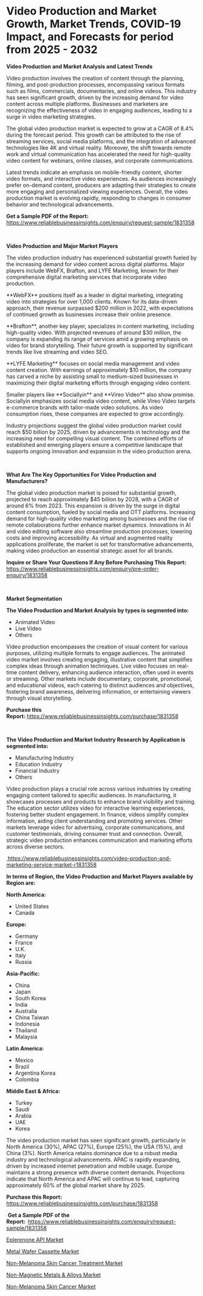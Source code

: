 <p><h1>Video Production and Market Growth, Market Trends, COVID-19 Impact, and Forecasts for period from 2025 - 2032</h1></p><p><strong>Video Production and Market Analysis and Latest Trends</strong></p>
<p><p>Video production involves the creation of content through the planning, filming, and post-production processes, encompassing various formats such as films, commercials, documentaries, and online videos. This industry has seen significant growth, driven by the increasing demand for video content across multiple platforms. Businesses and marketers are recognizing the effectiveness of video in engaging audiences, leading to a surge in video marketing strategies.</p><p>The global video production market is expected to grow at a CAGR of 8.4% during the forecast period. This growth can be attributed to the rise of streaming services, social media platforms, and the integration of advanced technologies like 4K and virtual reality. Moreover, the shift towards remote work and virtual communication has accelerated the need for high-quality video content for webinars, online classes, and corporate communications.</p><p>Latest trends indicate an emphasis on mobile-friendly content, shorter video formats, and interactive video experiences. As audiences increasingly prefer on-demand content, producers are adapting their strategies to create more engaging and personalized viewing experiences. Overall, the video production market is evolving rapidly, responding to changes in consumer behavior and technological advancements.</p></p>
<p><strong>Get a Sample PDF of the Report:&nbsp;</strong> <a href="https://www.reliablebusinessinsights.com/enquiry/request-sample/1831358?utm_campaign=1117&utm_medium=2&utm_source=Github&utm_content=ia&utm_term=06012025&utm_id=video-production-and">https://www.reliablebusinessinsights.com/enquiry/request-sample/1831358</a></p>
<p>&nbsp;</p>
<p><strong>Video Production and Major Market Players</strong></p>
<p><p>The video production industry has experienced substantial growth fueled by the increasing demand for video content across digital platforms. Major players include WebFX, Brafton, and LYFE Marketing, known for their comprehensive digital marketing services that incorporate video production.</p><p>**WebFX** positions itself as a leader in digital marketing, integrating video into strategies for over 1,000 clients. Known for its data-driven approach, their revenue surpassed $200 million in 2022, with expectations of continued growth as businesses increase their online presence.</p><p>**Brafton**, another key player, specializes in content marketing, including high-quality video. With projected revenues of around $30 million, the company is expanding its range of services amid a growing emphasis on video for brand storytelling. Their future growth is supported by significant trends like live streaming and video SEO.</p><p>**LYFE Marketing** focuses on social media management and video content creation. With earnings of approximately $10 million, the company has carved a niche by assisting small to medium-sized businesses in maximizing their digital marketing efforts through engaging video content.</p><p>Smaller players like **Sociallyin** and **Vireo Video** also show promise. Sociallyin emphasizes social media video content, while Vireo Video targets e-commerce brands with tailor-made video solutions. As video consumption rises, these companies are expected to grow accordingly.</p><p>Industry projections suggest the global video production market could reach $50 billion by 2025, driven by advancements in technology and the increasing need for compelling visual content. The combined efforts of established and emerging players ensure a competitive landscape that supports ongoing innovation and expansion in the video production arena.</p></p>
<p>&nbsp;</p>
<p><strong>What Are The Key Opportunities For Video Production and Manufacturers?</strong></p>
<p><p>The global video production market is poised for substantial growth, projected to reach approximately $45 billion by 2028, with a CAGR of around 6% from 2023. This expansion is driven by the surge in digital content consumption, fueled by social media and OTT platforms. Increasing demand for high-quality video marketing among businesses and the rise of remote collaborations further enhance market dynamics. Innovations in AI and video editing software also streamline production processes, lowering costs and improving accessibility. As virtual and augmented reality applications proliferate, the market is set for transformative advancements, making video production an essential strategic asset for all brands.</p></p>
<p><strong>Inquire or Share Your Questions If Any Before Purchasing This Report:</strong> <a href="https://www.reliablebusinessinsights.com/enquiry/pre-order-enquiry/1831358?utm_campaign=1117&utm_medium=2&utm_source=Github&utm_content=ia&utm_term=06012025&utm_id=video-production-and">https://www.reliablebusinessinsights.com/enquiry/pre-order-enquiry/1831358</a></p>
<p>&nbsp;</p>
<p><strong>Market Segmentation</strong></p>
<p><strong>The Video Production and Market Analysis by types is segmented into:</strong></p>
<p><ul><li>Animated Video</li><li>Live Video</li><li>Others</li></ul></p>
<p><p>Video production encompasses the creation of visual content for various purposes, utilizing multiple formats to engage audiences. The animated video market involves creating engaging, illustrative content that simplifies complex ideas through animation techniques. Live video focuses on real-time content delivery, enhancing audience interaction, often used in events or streaming. Other markets include documentary, corporate, promotional, and educational videos, each catering to distinct audiences and objectives, fostering brand awareness, delivering information, or entertaining viewers through visual storytelling.</p></p>
<p><strong>Purchase this Report:&nbsp;</strong><a href="https://www.reliablebusinessinsights.com/purchase/1831358?utm_campaign=1117&utm_medium=2&utm_source=Github&utm_content=ia&utm_term=06012025&utm_id=video-production-and">https://www.reliablebusinessinsights.com/purchase/1831358</a></p>
<p>&nbsp;</p>
<p><strong>The Video Production and Market Industry Research by Application is segmented into:</strong></p>
<p><ul><li>Manufacturing Industry</li><li>Education Industry</li><li>Financial Industry</li><li>Others</li></ul></p>
<p><p>Video production plays a crucial role across various industries by creating engaging content tailored to specific audiences. In manufacturing, it showcases processes and products to enhance brand visibility and training. The education sector utilizes video for interactive learning experiences, fostering better student engagement. In finance, videos simplify complex information, aiding client understanding and promoting services. Other markets leverage video for advertising, corporate communications, and customer testimonials, driving consumer trust and connection. Overall, strategic video production enhances communication and marketing efforts across diverse sectors.</p></p>
<p><a href="https://www.reliablebusinessinsights.com/video-production-and-marketing-service-market-r1831358?utm_campaign=1117&utm_medium=2&utm_source=Github&utm_content=ia&utm_term=06012025&utm_id=video-production-and">&nbsp;https://www.reliablebusinessinsights.com/video-production-and-marketing-service-market-r1831358</a></p>
<p><strong>In terms of Region, the Video Production and Market Players available by Region are:</strong></p>
<p>
    <p> <strong> North America: </strong>
        <ul>
            <li>United States</li>
            <li>Canada</li>
        </ul>
        </p> 
    <p> <strong> Europe: </strong>
        <ul>
            <li>Germany</li>
            <li>France</li>
            <li>U.K.</li>
            <li>Italy</li>
            <li>Russia</li>
        </ul>
        </p> 
    <p> <strong> Asia-Pacific: </strong>
        <ul>
            <li>China</li>
            <li>Japan</li>
            <li>South Korea</li>
            <li>India</li>
            <li>Australia</li>
            <li>China Taiwan</li>
            <li>Indonesia</li>
            <li>Thailand</li>
            <li>Malaysia</li>
        </ul>
        </p> 
    <p> <strong> Latin America: </strong>
        <ul>
            <li>Mexico</li>
            <li>Brazil</li>
            <li>Argentina Korea</li>
            <li>Colombia</li>
        </ul>
        </p> 
    <p> <strong> Middle East & Africa: </strong>
        <ul>
            <li>Turkey</li>
            <li>Saudi</li>
            <li>Arabia</li>
            <li>UAE</li>
            <li>Korea</li>
        </ul>
    </p>
    </p>
<p><p>The video production market has seen significant growth, particularly in North America (30%), APAC (27%), Europe (25%), the USA (15%), and China (3%). North America retains dominance due to a robust media industry and technological advancements. APAC is rapidly expanding, driven by increased internet penetration and mobile usage. Europe maintains a strong presence with diverse content demands. Projections indicate that North America and APAC will continue to lead, capturing approximately 60% of the global market share by 2025.</p></p>
<p><strong>Purchase this Report: </strong><a href="https://www.reliablebusinessinsights.com/purchase/1831358?utm_campaign=1117&utm_medium=2&utm_source=Github&utm_content=ia&utm_term=06012025&utm_id=video-production-and">https://www.reliablebusinessinsights.com/purchase/1831358</a></p>
<p>&nbsp;<strong>Get a Sample PDF of the Report:&nbsp;&nbsp;</strong><a href="https://www.reliablebusinessinsights.com/enquiry/request-sample/1831358?utm_campaign=1117&utm_medium=2&utm_source=Github&utm_content=ia&utm_term=06012025&utm_id=video-production-and">https://www.reliablebusinessinsights.com/enquiry/request-sample/1831358</a></p>
<p><strong></strong></p>
<p><p><a href="https://github.com/indrystar/Market-Research-Report-List-5/blob/main/eplerenone-api-market.md?utm_campaign=1117&utm_medium=2&utm_source=Github&utm_content=ia&utm_term=06012025&utm_id=video-production-and">Eplerenone API Market</a></p><p><a href="https://github.com/locarol73/Market-Research-Report-List-1/blob/main/metal-wafer-cassette-market.md?utm_campaign=1117&utm_medium=2&utm_source=Github&utm_content=ia&utm_term=06012025&utm_id=video-production-and">Metal Wafer Cassette Market</a></p><p><a href="https://www.linkedin.com/pulse/detailed-market-size-growth-non-melanoma-skin-cancer-treatment-8bk4c?utm_campaign=1117&utm_medium=2&utm_source=Github&utm_content=ia&utm_term=06012025&utm_id=video-production-and">Non-Melanoma Skin Cancer Treatment Market</a></p><p><a href="https://www.linkedin.com/pulse/evaluating-non-magnetic-metals-alloys-market-2025-2032-trends-zrjae?utm_campaign=1117&utm_medium=2&utm_source=Github&utm_content=ia&utm_term=06012025&utm_id=video-production-and">Non-Magnetic Metals & Alloys Market</a></p><p><a href="https://www.linkedin.com/pulse/emerging-technologies-reshaping-non-melanoma-skin-cancer-market-frdde?utm_campaign=1117&utm_medium=2&utm_source=Github&utm_content=ia&utm_term=06012025&utm_id=video-production-and">Non-Melanoma Skin Cancer Market</a></p></p>